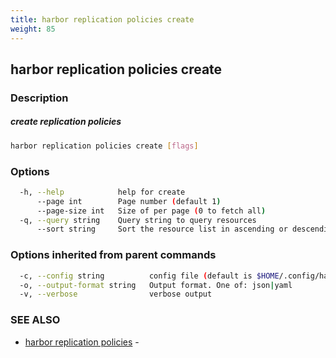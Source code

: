 ```yaml
---
title: harbor replication policies create
weight: 85
---
```

## harbor replication policies create

### Description

##### create replication policies

```sh
harbor replication policies create [flags]
```

### Options

```sh
  -h, --help            help for create
      --page int        Page number (default 1)
      --page-size int   Size of per page (0 to fetch all)
  -q, --query string    Query string to query resources
      --sort string     Sort the resource list in ascending or descending order
```

### Options inherited from parent commands

```sh
  -c, --config string          config file (default is $HOME/.config/harbor-cli/config.yaml)
  -o, --output-format string   Output format. One of: json|yaml
  -v, --verbose                verbose output
```

### SEE ALSO

* [harbor replication policies](harbor-replication-policies.md)	 - 

